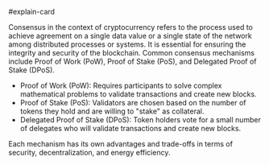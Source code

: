#explain-card 

Consensus in the context of cryptocurrency refers to the process used to achieve agreement on a single data value or a single state of the network among distributed processes or systems. It is essential for ensuring the integrity and security of the blockchain. Common consensus mechanisms include Proof of Work (PoW), Proof of Stake (PoS), and Delegated Proof of Stake (DPoS).

- Proof of Work (PoW): Requires participants to solve complex mathematical problems to validate transactions and create new blocks.
- Proof of Stake (PoS): Validators are chosen based on the number of tokens they hold and are willing to "stake" as collateral.
- Delegated Proof of Stake (DPoS): Token holders vote for a small number of delegates who will validate transactions and create new blocks.

Each mechanism has its own advantages and trade-offs in terms of security, decentralization, and energy efficiency.